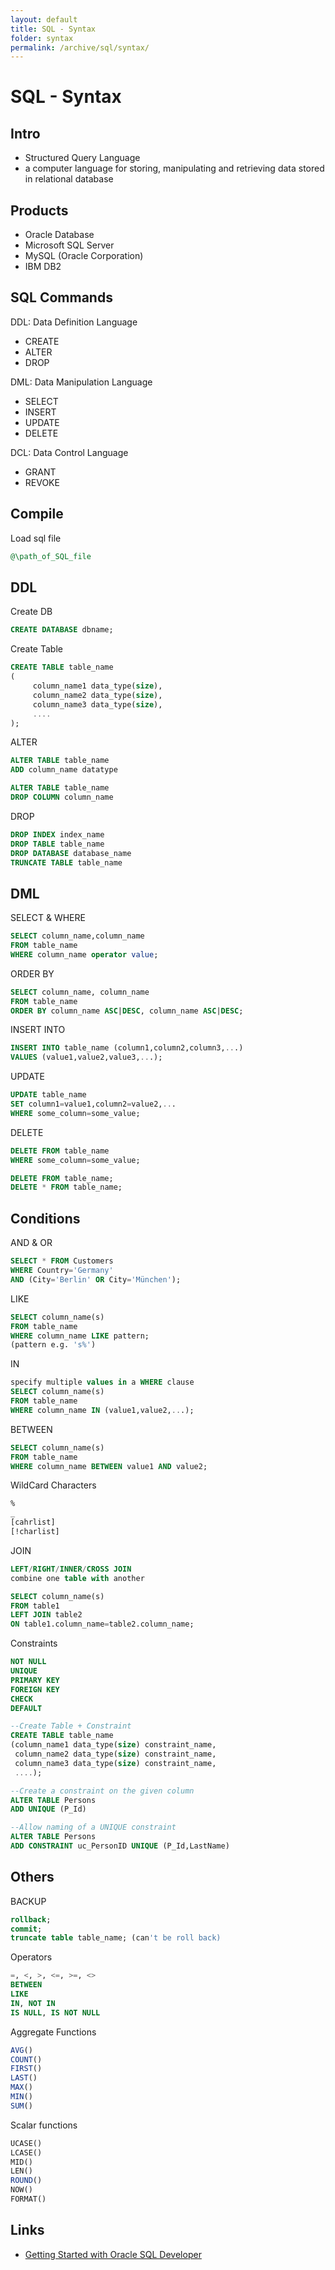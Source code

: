 ```yaml
---
layout: default
title: SQL - Syntax
folder: syntax
permalink: /archive/sql/syntax/
---
```


# SQL - Syntax

## Intro

 * Structured Query Language
 * a computer language for storing, manipulating and retrieving data stored in relational database

## Products

 * Oracle Database
 * Microsoft SQL Server
 * MySQL (Oracle Corporation)
 * IBM DB2

## SQL Commands

DDL: Data Definition Language
 * CREATE
 * ALTER
 * DROP

DML: Data Manipulation Language
 * SELECT
 * INSERT
 * UPDATE
 * DELETE

DCL: Data Control Language
 * GRANT
 * REVOKE

## Compile

Load sql file

~~~ sql
@\path_of_SQL_file
~~~

## DDL

Create DB

~~~ sql
CREATE DATABASE dbname;
~~~

Create Table

~~~ sql
CREATE TABLE table_name
(
	 column_name1 data_type(size),
	 column_name2 data_type(size),
	 column_name3 data_type(size),
	 ....
);
~~~

ALTER

~~~ sql
ALTER TABLE table_name
ADD column_name datatype

ALTER TABLE table_name
DROP COLUMN column_name
~~~

DROP

~~~ sql
DROP INDEX index_name
DROP TABLE table_name
DROP DATABASE database_name
TRUNCATE TABLE table_name
~~~

## DML

SELECT & WHERE

~~~ sql
SELECT column_name,column_name
FROM table_name
WHERE column_name operator value;
~~~

ORDER BY

~~~ sql
SELECT column_name, column_name
FROM table_name
ORDER BY column_name ASC|DESC, column_name ASC|DESC;
~~~

INSERT INTO

~~~ sql
INSERT INTO table_name (column1,column2,column3,...)
VALUES (value1,value2,value3,...);
~~~

UPDATE

~~~ sql
UPDATE table_name
SET column1=value1,column2=value2,...
WHERE some_column=some_value;
~~~

DELETE

~~~ sql
DELETE FROM table_name
WHERE some_column=some_value;

DELETE FROM table_name;
DELETE * FROM table_name;
~~~

## Conditions

AND & OR

~~~ sql
SELECT * FROM Customers
WHERE Country='Germany'
AND (City='Berlin' OR City='München');
~~~

LIKE

~~~ sql
SELECT column_name(s)
FROM table_name
WHERE column_name LIKE pattern;
(pattern e.g. 's%')
~~~

IN

~~~ sql
specify multiple values in a WHERE clause
SELECT column_name(s)
FROM table_name
WHERE column_name IN (value1,value2,...);
~~~

BETWEEN

~~~ sql
SELECT column_name(s)
FROM table_name
WHERE column_name BETWEEN value1 AND value2;
~~~

WildCard Characters

~~~ sql
%
_
[cahrlist]
[!charlist]
~~~

JOIN

~~~ sql
LEFT/RIGHT/INNER/CROSS JOIN
combine one table with another

SELECT column_name(s)
FROM table1
LEFT JOIN table2
ON table1.column_name=table2.column_name;
~~~

Constraints

~~~ sql
NOT NULL
UNIQUE
PRIMARY KEY
FOREIGN KEY
CHECK
DEFAULT

--Create Table + Constraint
CREATE TABLE table_name
(column_name1 data_type(size) constraint_name,
 column_name2 data_type(size) constraint_name,
 column_name3 data_type(size) constraint_name,
 ....);

--Create a constraint on the given column
ALTER TABLE Persons
ADD UNIQUE (P_Id)

--Allow naming of a UNIQUE constraint
ALTER TABLE Persons
ADD CONSTRAINT uc_PersonID UNIQUE (P_Id,LastName)
~~~

## Others

BACKUP

~~~ sql
rollback;
commit;
truncate table table_name; (can't be roll back)
~~~

Operators

~~~ sql
=, <, >, <=, >=, <>
BETWEEN
LIKE
IN, NOT IN
IS NULL, IS NOT NULL
~~~

Aggregate Functions

~~~ sql
AVG()
COUNT()
FIRST()
LAST()
MAX()
MIN()
SUM()
~~~

Scalar functions

~~~ sql
UCASE()
LCASE()
MID()
LEN()
ROUND()
NOW()
FORMAT()
~~~

## Links

- [Getting Started with Oracle SQL Developer](http://www.oracle.com/technetwork/developer-tools/sql-developer/getting-started-155046.html)
